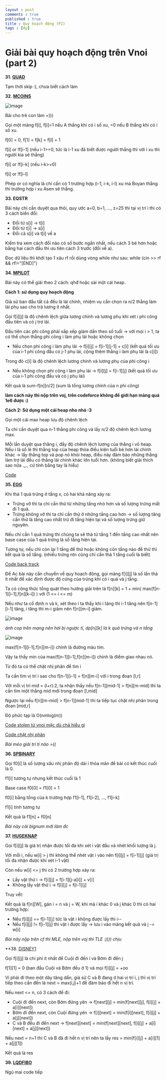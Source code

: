 ```yaml
---
layout : post
comments : true
published : true
title : Quy hoạch động (P2)
tags : [dp]
---
```

# Giải bài quy hoạch động trên Vnoi (part 2)

**31. [QUAD](https://vnoi.info/problems/QUAD/)**

Tạm thời skip :), chưa biết cách làm

**32. [MCOINS](https://vnoi.info/problems/MCOINS/)**

![image](https://user-images.githubusercontent.com/69662229/111180985-c39ff600-856a-11eb-8909-8a201d5e82eb.png)

Bài cho trẻ con làm =)))

Gọi một mảng f[i], f[i]=1 nếu A thắng khi có i số xu, =0 nếu B thắng khi có i số xu.

f[0] = 0, f[1] = f[k] = f[l] = 1

f[i] or !f[i-1] (nếu i-1>=0, tức là i-1 xu đã biết được người thắng thì với i xu thì người kia sẽ thắng) 

f[i] or !f[i-k] (nếu i-k>=0)

f[i] or !f[i-l]

Phép or có nghĩa là chỉ cần có 1 trường hợp (i-1, i-k, i-l) xu mà Boyan thắng thì trường hợp i xu Asen sẽ thắng.

**33. EQSTR**

Bài này chỉ cần duyệt qua thôi, quy ước a=0, b=1, ..., z=25 thì tại vị trí i thì có 3 cách biến đổi:

- Đổi từ s[i] -> t[i]
- Đổi từ t[i] -> s[i]
- Đổi cả s[i] và t[i] về a

Kiểm tra xem cách đổi nào có số bước ngắn nhất, nếu cách 3 bé hơn hoặc bằng hai cách đầu thì ưu tiên cách 3 trước (đổi về a).

Đọc dữ liệu thì khởi tạo 1 xâu rf rồi dùng vòng while như sau: while (cin >> rf && rf!="[END]")

**34. [MPILOT](https://vnoi.info/problems/MPILOT/)**

Bài này có thể giải theo 2 cách: qhđ hoặc sài một cái heap.

**Cách 1: sử dụng quy hoạch động**

Giả sử ban đầu tất cả đều là lái chính, nhiệm vụ cần chọn ra n/2 thằng làm lái phụ sao cho trả lương ít nhất.

Gọi f[i][j] là độ chênh lệch giữa lương chính và lương phụ khi xét i phi công đầu tiên và có j trợ lái.

Đầu tiên các phi công phải sắp xếp giảm dần theo số tuổi -> với mọi i > 1, ta có thể chọn thằng phi công i làm phụ lái hoặc không chọn

- Nếu chọn phi công i làm phụ lái -> f[i][j] = f[i-1][j-1] + c[i] (kết quả tối ưu của i-1 phi công đầu có j-1 phụ lái, cộng thêm thằng i làm phụ lái là c[i])

Trong đó c[i] là độ chênh lệch lương chính và lương phụ của phi công i

- Nếu không chọn phi công i làm phụ lái -> f[i][j] = f[i-1][j] (kết quả tối ưu của i-1 phi công đầu và có j phụ lái)

Kết quả là sum-f[n][n/2] (sum là tổng lương chính của n phi công)

**làm cách này thì nộp trên voj, trên codeforce không để giới hạn mảng quá 1e6 được :)**

**Cách 2: Sử dụng một cái heap nho nhỏ :3**

Gọi một cái max heap lưu độ chênh lệch

Ta chỉ cần duyệt qua n-1 thằng phi công và lấy n/2 độ chênh lệch lương max.

Mỗi lần duyệt qua thằng i, đẩy độ chênh lệch lương của thằng i vô heap. Nếu i là số lẻ thì thằng top của heap thỏa điều kiện tuổi bé hơn lái chính khác -> lấy thằng top và pop nó khỏi heap, điều này đảm bảo những thằng làm trợ lái đều có thằng lái chính khác lớn tuổi hơn. (không biết giải thích sao nữa ._., cứ tính bằng tay là hiểu)

[Code](https://pastebin.com/ZfNVH0Wb)

**35. [EGG](https://vnoi.info/problems/EGG/)**

Khi thả 1 quả trứng ở tầng x, có hai khả năng xảy ra:

- Trứng vỡ thì ta chỉ cần thử từ những tầng nhỏ hơn và số lượng trứng mất đi 1 quả.
- Trứng không vỡ thì ta chỉ cần thử ở những tầng cao hơn -> số lượng tâng cần thử là tầng cao nhất trừ đi tầng hiện tại và số lượng trứng giữ nguyên.

Nếu chỉ cần 1 quả trứng thì chúng ta sẽ thả từ tầng 1 đến tầng cao nhất nên base case của 1 quả trứng là số tầng hiện tại.

Tương tự, nếu chì còn lại 1 tầng để thử hoặc không còn tầng nào để thử thì kết quả là số tầng. (nhiều trứng ntn cũng chỉ cần thả 1 tầng cuối là biết)

[Code back track](https://pastebin.com/mUC5GNBk)

Để Ac bài này cần chuyển về quy hoạch động, gọi mảng f[i][j] là số lần thả ít nhất để xác định được độ cứng của trứng khi có i quả và j tầng.

Ta có công thức tổng quát theo hướng giải trên là f[n][k] = 1 + min( max(f[n-1][i-1],f[n][k-i]) ) với (1 <= i <= m)

Nếu như ta cố định n và k, xét theo i ta thấy khi i tăng thì i-1 tăng nên f[n-1][i-1] tăng, i tăng thì m-i giảm nên f[n][m-i] giảm.

![image](https://user-images.githubusercontent.com/69662229/111334248-a0d81500-8630-11eb-9c92-50e958644e66.png)

*ảnh cop trên mạng nên hơi bị ngược tí, dp[n][k] là k quả trứng và n tầng*

![image](https://user-images.githubusercontent.com/69662229/111334928-35427780-8631-11eb-96c7-712bdb54d4c9.png)

max(f[n-1][i-1],f[n][m-i]) chính là đường màu tím.

Vậy ta thấy min của max(f[n-1][i-1],f[n][m-i]) chính là điểm giao nhau nó.

Từ đó ta có thể chặt nhị phân để tìm i 

Ta cần tìm vị trí i sao cho f[n-1][i-1] = f[n][m-i] với i trong đoạn [l,r]

Với mỗi vị trí mid = (l+r):2, ta nhận thấy nều f[n-1][mid-1] > f[n][m-mid] thì ta cần tìm một thằng mid mới trong đoạn [l,mid]

Ngược lại nếu f[n][m-mid] > f[n-1][mid-1] thì ta tiếp tục chặt nhị phân trong đoạn [mid,r]

Độ phức tạp là O(n*m*log(m))

[Code stolen từ vnoi mặc dù chả hiểu gì](https://pastebin.com/Y9UBL82t)

[Code chặt nhị phân](https://pastebin.com/Bs2Esrj1)

*Bài méo giải trí tí nào =((*

**36. [SPBINARY](https://vnoi.info/problems/SPBINARY/)**

Gọi f0[i] là số lượng xâu nhị phân độ dài i thỏa mãn đề bài có kết thúc cuối là 0.

f1[i] tương tự nhưng kết thúc cuối là 1

Base case f0[0] = f1[0] = 1

f0[i] bằng tổng của k trường hợp f1[i-1], f1[i-2], ..., f1[i-k]

f1[i] tính tương tự

Kết quả là f1[n] + f0[n]

*Bài này cài bignum mới làm đc*

**37. [HUGEKNAP](https://vnoi.info/problems/HUGEKNAP/)**

Gọi f[i][j] là giá trị nhận được tối đa khi xét i vật đầu và nhét khối lượng là j.

Với mỗi i, nếu w[i] > j thì không thể nhét vật i vào nên f[i][j] = f[i-1][j] (giá trị tối đa nhận được khi xét i-1 vật)

Còn nếu w[i] <= j thì có 2 trường hợp xảy ra:

- Lấy vật thứ i -> f[i][j] = f[i-1][j-a[i]] + v[i]
- Không lấy vật thứ i -> f[i][j] = f[i-1][j]

Truy vết:

Kết quả là f[n][W], gán i = n và j = W, khi mà i khác 0 và j khác 0 thì có hai trường hợp:

- Nếu f[i][j] == f[i-1][j] tức là vật i không được lấy thì i--
- Nếu f[i][j] != f[i-1][j] thì vật i được lấy -> lưu i vào mảng kết quả và j -= w[i]

*Bài này nộp trên cf thì MLE, nộp trên voj thì TLE :)))) chịu*

**38. [DISNEY1](https://vnoi.info/problems/DISNEY1/)

Gọi f[i][j] là chi phí ít nhất để Cuội đi đến i và Bờm đi đến j

f[1][1] = 0 (ban đầu Cuội và Bờm đều ở 1) và mọi f[i][j] = +oo

Vì phải đi theo một dãy tăng dần, giả sử C và B đang ở hai vị trí i, j thì vị trí tiếp theo cần đến là next = max(i,j)+1 để đảm bảo đi hết n vị trí.

Nếu next <= n, có 3 cách để đi:

- Cuội đi đến next, còn Bờm đứng yên -> f[next][j] = min(f[next][j], f[i][j] + a[i][next])
- Bờm đi đến next, còn Cuội đứng yên -> f[i][next] = min(f[i][next], f[i][j] + a[j][next])
- C và B đều đi đến next -> f[next][next] = min(f[next][next], f[i][j] + a[i][next] + a[j][next])

Nếu next = n+1 thì C và B đã đi hết n vị trí nên ta lấy res = min(f[i][j] + a[i][1] + a[j][1])

Kết quả là res

**39. [LQDFIBO](https://vnoi.info/problems/LQDFIBO/)**

Ngủ mai code tiếp 
